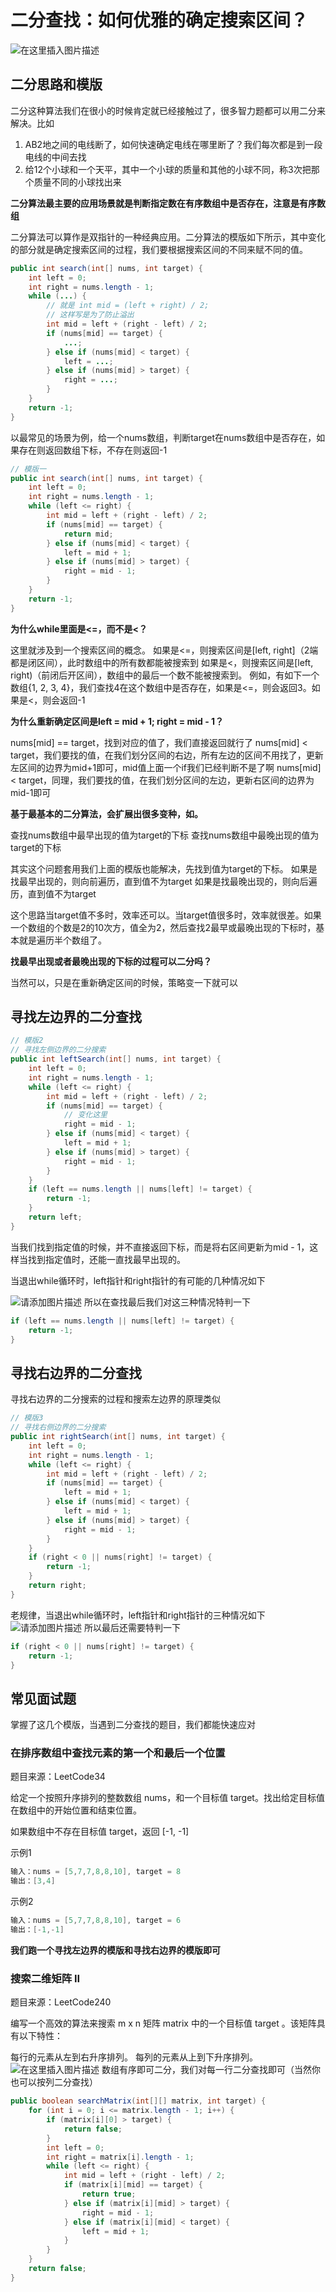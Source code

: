 # 二分查找：如何优雅的确定搜索区间？
![在这里插入图片描述](https://img-blog.csdnimg.cn/20210622141221563.jpg?)
## 二分思路和模版
二分这种算法我们在很小的时候肯定就已经接触过了，很多智力题都可以用二分来解决。比如

1. AB2地之间的电线断了，如何快速确定电线在哪里断了？我们每次都是到一段电线的中间去找
2. 给12个小球和一个天平，其中一个小球的质量和其他的小球不同，称3次把那个质量不同的小球找出来

**二分算法最主要的应用场景就是判断指定数在有序数组中是否存在，注意是有序数组**

二分算法可以算作是双指针的一种经典应用。二分算法的模版如下所示，其中变化的部分就是确定搜索区间的过程，我们要根据搜索区间的不同来赋不同的值。
```java
public int search(int[] nums, int target) {
    int left = 0;
    int right = nums.length - 1;
    while (...) {
    	// 就是 int mid = (left + right) / 2;
    	// 这样写是为了防止溢出
        int mid = left + (right - left) / 2;
        if (nums[mid] == target) {
            ...;
        } else if (nums[mid] < target) {
            left = ...;
        } else if (nums[mid] > target) {
            right = ...;
        }
    }
    return -1;
}
```
以最常见的场景为例，给一个nums数组，判断target在nums数组中是否存在，如果存在则返回数组下标，不存在则返回-1

```java
// 模版一
public int search(int[] nums, int target) {
    int left = 0;
    int right = nums.length - 1;
    while (left <= right) {
        int mid = left + (right - left) / 2;
        if (nums[mid] == target) {
            return mid;
        } else if (nums[mid] < target) {
            left = mid + 1;
        } else if (nums[mid] > target) {
            right = mid - 1;
        }
    }
    return -1;
}
```

**为什么while里面是<=，而不是<？**

这里就涉及到一个搜索区间的概念。
如果是<=，则搜索区间是[left, right]（2端都是闭区间），此时数组中的所有数都能被搜索到
如果是<，则搜索区间是[left, right)（前闭后开区间），数组中的最后一个数不能被搜索到。
例如，有如下一个数组{1, 2, 3, 4}，我们查找4在这个数组中是否存在，如果是<=，则会返回3。如果是<，则会返回-1

**为什么重新确定区间是left = mid + 1; right = mid - 1？**

nums[mid] == target，找到对应的值了，我们直接返回就行了
nums[mid] < target，我们要找的值，在我们划分区间的右边，所有左边的区间不用找了，更新左区间的边界为mid+1即可，mid值上面一个if我们已经判断不是了啊
nums[mid] < target，同理，我们要找的值，在我们划分区间的左边，更新右区间的边界为mid-1即可

**基于最基本的二分算法，会扩展出很多变种，如。**

查找nums数组中最早出现的值为target的下标
查找nums数组中最晚出现的值为target的下标

其实这个问题套用我们上面的模版也能解决，先找到值为target的下标。
如果是找最早出现的，则向前遍历，直到值不为target
如果是找最晚出现的，则向后遍历，直到值不为target

这个思路当target值不多时，效率还可以。当target值很多时，效率就很差。如果一个数组的个数是2的10次方，值全为2，然后查找2最早或最晚出现的下标时，基本就是遍历半个数组了。

**找最早出现或者最晚出现的下标的过程可以二分吗？**

当然可以，只是在重新确定区间的时候，策略变一下就可以

## 寻找左边界的二分查找

```java
// 模版2
// 寻找左侧边界的二分搜索
public int leftSearch(int[] nums, int target) {
    int left = 0;
    int right = nums.length - 1;
    while (left <= right) {
        int mid = left + (right - left) / 2;
        if (nums[mid] == target) {
        	// 变化这里
            right = mid - 1;
        } else if (nums[mid] < target) {
            left = mid + 1;
        } else if (nums[mid] > target) {
            right = mid - 1;
        }
    }
    if (left == nums.length || nums[left] != target) {
        return -1;
    }
    return left;
}
```
当我们找到指定值的时候，并不直接返回下标，而是将右区间更新为mid - 1，这样当找到指定值时，还能一直找最早出现的。

当退出while循环时，left指针和right指针的有可能的几种情况如下

![请添加图片描述](https://img-blog.csdnimg.cn/e71f72b02db7447e927bfee7589ebeb4.png?)
所以在查找最后我们对这三种情况特判一下

```java
if (left == nums.length || nums[left] != target) {
    return -1;
}
```

## 寻找右边界的二分查找
寻找右边界的二分搜索的过程和搜索左边界的原理类似
```java
// 模版3
// 寻找右侧边界的二分搜索
public int rightSearch(int[] nums, int target) {
    int left = 0;
    int right = nums.length - 1;
    while (left <= right) {
        int mid = left + (right - left) / 2;
        if (nums[mid] == target) {
            left = mid + 1;
        } else if (nums[mid] < target) {
            left = mid + 1;
        } else if (nums[mid] > target) {
            right = mid - 1;
        }
    }
    if (right < 0 || nums[right] != target) {
        return -1;
    }
    return right;
}
```
老规律，当退出while循环时，left指针和right指针的三种情况如下
![请添加图片描述](https://img-blog.csdnimg.cn/e7563a78cade490e9ecf78fb6cef480e.png?)
所以最后还需要特判一下
```java
if (right < 0 || nums[right] != target) {
    return -1;
}
```

## 常见面试题
掌握了这几个模版，当遇到二分查找的题目，我们都能快速应对

### 在排序数组中查找元素的第一个和最后一个位置
题目来源：LeetCode34

给定一个按照升序排列的整数数组 nums，和一个目标值 target。找出给定目标值在数组中的开始位置和结束位置。

如果数组中不存在目标值 target，返回 [-1, -1]

示例1

```java
输入：nums = [5,7,7,8,8,10], target = 8
输出：[3,4]
```
示例2
```java
输入：nums = [5,7,7,8,8,10], target = 6
输出：[-1,-1]
```
**我们跑一个寻找左边界的模版和寻找右边界的模版即可**

### 搜索二维矩阵 II
题目来源：LeetCode240

编写一个高效的算法来搜索 m x n 矩阵 matrix 中的一个目标值 target 。该矩阵具有以下特性：

每行的元素从左到右升序排列。
每列的元素从上到下升序排列。
![在这里插入图片描述](https://img-blog.csdnimg.cn/a12192a5ab6346a4b9a4a66b6d8d7c7b.png?)
数组有序即可二分，我们对每一行二分查找即可（当然你也可以按列二分查找）

```java
public boolean searchMatrix(int[][] matrix, int target) {
    for (int i = 0; i <= matrix.length - 1; i++) {
        if (matrix[i][0] > target) {
            return false;
        }
        int left = 0;
        int right = matrix[i].length - 1;
        while (left <= right) {
            int mid = left + (right - left) / 2;
            if (matrix[i][mid] == target) {
                return true;
            } else if (matrix[i][mid] > target) {
                right = mid - 1;
            } else if (matrix[i][mid] < target) {
                left = mid + 1;
            }
        }
    }
    return false;
}
```